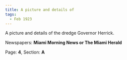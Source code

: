 ```yaml
---  
title: A picture and details of  
tags:  
  - Feb 1923  
---  
```

  
A picture and details of the dredge Governor Herrick.  
  
Newspapers: **Miami Morning News or The Miami Herald**  
  
Page: **4**, Section: **A** 
